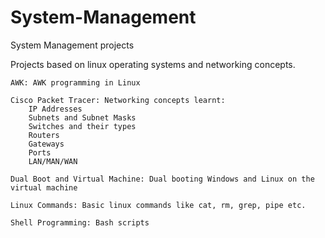 # System-Management
System Management projects 

Projects based on linux operating systems and networking concepts.

    AWK: AWK programming in Linux

    Cisco Packet Tracer: Networking concepts learnt:
        IP Addresses
        Subnets and Subnet Masks
        Switches and their types
        Routers
        Gateways
        Ports
        LAN/MAN/WAN

    Dual Boot and Virtual Machine: Dual booting Windows and Linux on the virtual machine

    Linux Commands: Basic linux commands like cat, rm, grep, pipe etc.
    
    Shell Programming: Bash scripts
